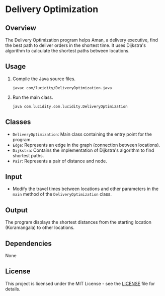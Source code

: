 # Delivery Optimization

## Overview
The Delivery Optimization program helps Aman, a delivery executive, find the best path to deliver orders in the shortest time. It uses Dijkstra's algorithm to calculate the shortest paths between locations.

## Usage
1. Compile the Java source files.
    ```
    javac com/lucidity/DeliveryOptimization.java
    ```
2. Run the main class.
    ```
    java com.lucidity.com.lucidity.DeliveryOptimization
    ```

## Classes
- `DeliveryOptimization`: Main class containing the entry point for the program.
- `Edge`: Represents an edge in the graph (connection between locations).
- `Dijkstra`: Contains the implementation of Dijkstra's algorithm to find shortest paths.
- `Pair`: Represents a pair of distance and node.

## Input
- Modify the travel times between locations and other parameters in the `main` method of the `DeliveryOptimization` class.

## Output
The program displays the shortest distances from the starting location (Koramangala) to other locations.

## Dependencies
None

## License
This project is licensed under the MIT License - see the [LICENSE](LICENSE) file for details.
